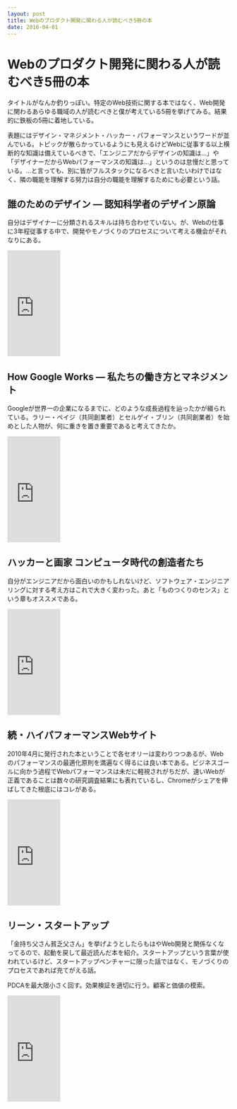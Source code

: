 ```yaml
---
layout: post
title: Webのプロダクト開発に関わる人が読むべき5冊の本
date: 2016-04-01
---
```


# Webのプロダクト開発に関わる人が読むべき5冊の本

タイトルがなんか釣りっぽい。特定のWeb技術に関する本ではなく、Web開発に関わるあらゆる職域の人が読むべきと僕が考えている5冊を挙げてみる。結果的に鉄板の5冊に着地している。

表題にはデザイン・マネジメント・ハッカー・パフォーマンスというワードが並んでいる。トピックが散らかっているようにも見えるけどWebに従事する以上横断的な知識は備えているべきで、「エンジニアだからデザインの知識は…」や「デザイナーだからWebパフォーマンスの知識は…」というのは怠慢だと思っている。…と言っても、別に皆がフルスタックになるべきと言いたいわけではなく、隣の職能を理解する努力は自分の職能を理解するためにも必要という話。

## 誰のためのデザイン ― 認知科学者のデザイン原論

自分はデザイナーに分類されるスキルは持ち合わせていない。が、Webの仕事に3年程従事する中で、開発やモノづくりのプロセスについて考える機会がそれなりにある。

<iframe src="https://rcm-fe.amazon-adsystem.com/e/cm?t=1000ch-22&o=9&p=8&l=as1&asins=4788514346&ref=qf_sp_asin_til&fc1=000000&IS2=1&lt1=_blank&m=amazon&lc1=0000FF&bc1=000000&bg1=FFFFFF&f=ifr" style="width:120px;height:240px;" scrolling="no" marginwidth="0" marginheight="0" frameborder="0"></iframe>

## How Google Works ― 私たちの働き方とマネジメント

Googleが世界一の企業になるまでに、どのような成長過程を辿ったかが綴られている。ラリー・ペイジ（共同創業者）とセルゲイ・ブリン（共同創業者）を始めとした人物が、何に重きを置き重要であると考えてきたか。

<iframe src="https://rcm-fe.amazon-adsystem.com/e/cm?t=1000ch-22&o=9&p=8&l=as1&asins=4532319552&ref=qf_sp_asin_til&fc1=000000&IS2=1&lt1=_blank&m=amazon&lc1=0000FF&bc1=000000&bg1=FFFFFF&f=ifr" style="width:120px;height:240px;" scrolling="no" marginwidth="0" marginheight="0" frameborder="0"></iframe>

## ハッカーと画家 コンピュータ時代の創造者たち

自分がエンジニアだから面白いのかもしれないけど、ソフトウェア・エンジニアリングに対する考え方はこれで大きく変わった。あと「ものつくりのセンス」という章もオススメである。

<iframe src="https://rcm-fe.amazon-adsystem.com/e/cm?t=1000ch-22&o=9&p=8&l=as1&asins=4274065979&ref=qf_sp_asin_til&fc1=000000&IS2=1&lt1=_blank&m=amazon&lc1=0000FF&bc1=000000&bg1=FFFFFF&f=ifr" style="width:120px;height:240px;" scrolling="no" marginwidth="0" marginheight="0" frameborder="0"></iframe>

## 続・ハイパフォーマンスWebサイト

2010年4月に発行された本ということで各セオリーは変わりつつあるが、Webのパフォーマンスの最適化原則を満遍なく得るには良い本である。ビジネスゴールに向かう過程でWebパフォーマンスは未だに軽視されがちだが、速いWebが正義であることは数々の研究調査結果にも表れているし、Chromeがシェアを伸ばしてきた根底にはコレがある。

<iframe src="https://rcm-fe.amazon-adsystem.com/e/cm?t=1000ch-22&o=9&p=8&l=as1&asins=4873114462&ref=qf_sp_asin_til&fc1=000000&IS2=1&lt1=_blank&m=amazon&lc1=0000FF&bc1=000000&bg1=FFFFFF&f=ifr" style="width:120px;height:240px;" scrolling="no" marginwidth="0" marginheight="0" frameborder="0"></iframe>

## リーン・スタートアップ

「金持ち父さん貧乏父さん」を挙げようとしたらもはやWeb開発と関係なくなってるので、起動を戻して最近読んだ本を紹介。スタートアップという言葉が使われているけど、スタートアップベンチャーに限った話ではなく、モノづくりのプロセスであれば充てがえる話。

PDCAを最大限小さく回す。効果検証を適切に行う。顧客と価値の模索。

<iframe src="https://rcm-fe.amazon-adsystem.com/e/cm?t=1000ch-22&o=9&p=8&l=as1&asins=4822248976&ref=qf_sp_asin_til&fc1=000000&IS2=1&lt1=_blank&m=amazon&lc1=0000FF&bc1=000000&bg1=FFFFFF&f=ifr" style="width:120px;height:240px;" scrolling="no" marginwidth="0" marginheight="0" frameborder="0"></iframe>
